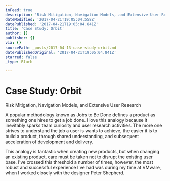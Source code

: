 ```yaml
---
inFeed: true
description: 'Risk Mitigation, Navigation Models, and Extensive User Research'
dateModified: '2017-04-21T19:05:04.558Z'
datePublished: '2017-04-21T19:05:04.841Z'
title: 'Case Study: Orbit'
author: []
publisher: {}
via: {}
sourcePath: _posts/2017-04-13-case-study-orbit.md
datePublishedOriginal: '2017-04-21T19:05:04.841Z'
starred: false
_type: Blurb

---
```

# Case Study: Orbit

Risk Mitigation, Navigation Models, and Extensive User Research

A popular methodology known as Jobs to Be Done defines a product as something one hires to get a job done. I love this analogy because it inevitably sparks team curiosity and user research activities. The more one strives to understand the job a user is wants to achieve, the easier it is to build a product, through shared understanding, and subsequent acceleration of development and delivery.

This analogy is fantastic when creating new products, but when changing an existing product, care must be taken not to disrupt the existing user base. I've crossed this threshold a number of times, however, the most robust and successful experience I've had was during my time at VMware, when I worked closely with the designer Peter Shepherd.